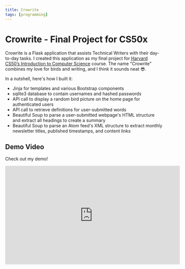 ```yaml
---
title: Crowrite
tags: [programming]
---
```


# Crowrite - Final Project for CS50x

Crowrite is a Flask application that assists Technical Writers with their day-to-day tasks. I created this application as my final project for <u>[Harvard CS50’s Introduction to Computer Science](https://pll.harvard.edu/course/cs50-introduction-computer-science)</u> course. The name "Crowrite" combines my love for birds and writing, and I think it sounds neat 😎.

In a nutshell, here's how I built it:

- Jinja for templates and various Bootstrap components
- sqlite3 database to contain usernames and hashed passwords
- API call to display a random bird picture on the home page for authenticated users
- API call to retrieve definitions for user-submitted words
- Beautiful Soup to parse a user-submitted webpage's HTML structure and extract all headings to create a summary
- Beautiful Soup to parse an Atom feed's XML structure to extract monthly newsletter titles, published timestamps, and content links

## Demo Video

Check out my demo!

<iframe width="560" height="315" src="https://www.youtube.com/embed/wfyjqnPiO9M?si=WISCBImHVlIrWKfp" title="YouTube video player" frameborder="0" allow="accelerometer; autoplay; clipboard-write; encrypted-media; gyroscope; picture-in-picture; web-share" referrerpolicy="strict-origin-when-cross-origin" allowfullscreen></iframe>


